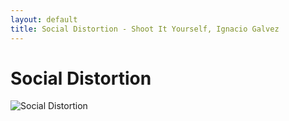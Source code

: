 ```yaml
---
layout: default
title: Social Distortion - Shoot It Yourself, Ignacio Galvez
---
```


# Social Distortion

![Social Distortion](http://assets.farmhouse.co/publishing/1-shoot-it-yourself/images/social-distortion-1.jpg)
